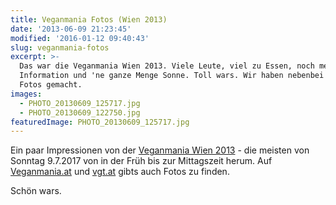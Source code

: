 ```yaml
---
title: Veganmania Fotos (Wien 2013)
date: '2013-06-09 21:23:45'
modified: '2016-01-12 09:40:43'
slug: veganmania-fotos
excerpt: >-
  Das war die Veganmania Wien 2013. Viele Leute, viel zu Essen, noch mehr
  Information und 'ne ganze Menge Sonne. Toll wars. Wir haben nebenbei ein paar
  Fotos gemacht.
images:
  - PHOTO_20130609_125717.jpg
  - PHOTO_20130609_122750.jpg
featuredImage: PHOTO_20130609_125717.jpg
---
```


Ein paar Impressionen von der [Veganmania Wien 2013](https://www.veganblatt.com/veganmania-wien-2013) - die meisten von Sonntag 9.7.2017 von in der Früh bis zur Mittagszeit herum. Auf [Veganmania.at](http://www.veganmania.at/2013/wien.htm) und [vgt.at](http://www.vgt.at/filme/fotos/events/veganmania13/wien/index.php) gibts auch Fotos zu finden.

[<!-- Image removed (no copyright): PHOTO_20130609_141759-300x168.jpg -->](https://www.veganblatt.com/i/PHOTO_20130609_141759.jpg)[<!-- Image removed (no copyright): PHOTO_20130609_141746-300x168.jpg -->](https://www.veganblatt.com/i/PHOTO_20130609_141746.jpg) [<!-- Image removed (no copyright): PHOTO_20130609_141724-300x168.jpg -->](https://www.veganblatt.com/i/PHOTO_20130609_141724.jpg)[<!-- Image removed (no copyright): PHOTO_20130609_141721-300x168.jpg -->](https://www.veganblatt.com/i/PHOTO_20130609_141721.jpg) [<!-- Image removed (no copyright): PHOTO_20130609_141704-300x168.jpg -->](https://www.veganblatt.com/i/PHOTO_20130609_141704.jpg)[<!-- Image removed (no copyright): PHOTO_20130609_141650-300x168.jpg -->](https://www.veganblatt.com/i/PHOTO_20130609_141650.jpg) [<!-- Image removed (no copyright): PHOTO_20130609_141645-300x168.jpg -->](https://www.veganblatt.com/i/PHOTO_20130609_141645.jpg)[<!-- Image removed (no copyright): PHOTO_20130609_141640-300x168.jpg -->](https://www.veganblatt.com/i/PHOTO_20130609_141640.jpg)[<!-- Image removed (no copyright): PHOTO_20130609_141637-300x168.jpg -->](https://www.veganblatt.com/i/PHOTO_20130609_141637.jpg)[<!-- Image removed (no copyright): PHOTO_20130609_141635-300x168.jpg -->](https://www.veganblatt.com/i/PHOTO_20130609_141635.jpg)[<!-- Image removed (no copyright): PHOTO_20130609_141624-300x168.jpg -->](https://www.veganblatt.com/i/PHOTO_20130609_141624.jpg)[<!-- Image removed (no copyright): PHOTO_20130609_141458-300x168.jpg -->](https://www.veganblatt.com/i/PHOTO_20130609_141458.jpg)[<!-- Image removed (no copyright): PHOTO_20130609_141219-300x168.jpg -->](https://www.veganblatt.com/i/PHOTO_20130609_141219.jpg)[<!-- Image removed (no copyright): PHOTO_20130609_141207-300x168.jpg -->](https://www.veganblatt.com/i/PHOTO_20130609_141207.jpg)[<!-- Image removed (no copyright): PHOTO_20130609_141203-300x168.jpg -->](https://www.veganblatt.com/i/PHOTO_20130609_141203.jpg)[<!-- Image removed (no copyright): PHOTO_20130609_141159-300x168.jpg -->](https://www.veganblatt.com/i/PHOTO_20130609_141159.jpg)[<!-- Image removed (no copyright): PHOTO_20130609_141155-300x168.jpg -->](https://www.veganblatt.com/i/PHOTO_20130609_141155.jpg)[<!-- Image removed (no copyright): PHOTO_20130609_141152-300x168.jpg -->](https://www.veganblatt.com/i/PHOTO_20130609_141152.jpg)[<!-- Image removed (no copyright): PHOTO_20130609_141146-300x168.jpg -->](https://www.veganblatt.com/i/PHOTO_20130609_141146.jpg)[<!-- Image removed (no copyright): PHOTO_20130609_141141-300x168.jpg -->](https://www.veganblatt.com/i/PHOTO_20130609_141141.jpg)[<!-- Image removed (no copyright): PHOTO_20130609_141139-300x168.jpg -->](https://www.veganblatt.com/i/PHOTO_20130609_141139.jpg)[<!-- Image removed (no copyright): PHOTO_20130609_141134-300x168.jpg -->](https://www.veganblatt.com/i/PHOTO_20130609_141134.jpg)[<!-- Image removed (no copyright): PHOTO_20130609_141132-300x168.jpg -->](https://www.veganblatt.com/i/PHOTO_20130609_141132.jpg)[<!-- Image removed (no copyright): PHOTO_20130609_141126-300x168.jpg -->](https://www.veganblatt.com/i/PHOTO_20130609_141126.jpg)[<!-- Image removed (no copyright): PHOTO_20130609_141123-300x168.jpg -->](https://www.veganblatt.com/i/PHOTO_20130609_141123.jpg)[<!-- Image removed (no copyright): PHOTO_20130609_141112-300x168.jpg -->](https://www.veganblatt.com/i/PHOTO_20130609_141112.jpg)[<!-- Image removed (no copyright): PHOTO_20130609_141104-300x168.jpg -->](https://www.veganblatt.com/i/PHOTO_20130609_141104.jpg)[<!-- Image removed (no copyright): PHOTO_20130609_141058-300x168.jpg -->](https://www.veganblatt.com/i/PHOTO_20130609_141058.jpg)[<!-- Image removed (no copyright): PHOTO_20130609_141051-300x168.jpg -->](https://www.veganblatt.com/i/PHOTO_20130609_141051.jpg)[<!-- Image removed (no copyright): PHOTO_20130609_141037-e1370805585133-168x300.jpg -->](https://www.veganblatt.com/i/PHOTO_20130609_141037.jpg)[<!-- Image removed (no copyright): PHOTO_20130609_140454-e1370805587155-168x300.jpg -->](https://www.veganblatt.com/i/PHOTO_20130609_140454.jpg)[<!-- Image removed (no copyright): PHOTO_20130609_140401-300x168.jpg -->](https://www.veganblatt.com/i/PHOTO_20130609_140401.jpg)[<!-- Image removed (no copyright): PHOTO_20130609_140357-300x168.jpg -->](https://www.veganblatt.com/i/PHOTO_20130609_140357.jpg)[<!-- Image removed (no copyright): PHOTO_20130609_140353-300x168.jpg -->](https://www.veganblatt.com/i/PHOTO_20130609_140353.jpg)[<!-- Image removed (no copyright): PHOTO_20130609_135955-e1370805589448-168x300.jpg -->](https://www.veganblatt.com/i/PHOTO_20130609_135955.jpg)[<!-- Image removed (no copyright): PHOTO_20130609_135948-300x168.jpg -->](https://www.veganblatt.com/i/PHOTO_20130609_135948.jpg)[<!-- Image removed (no copyright): PHOTO_20130609_135945-300x168.jpg -->](https://www.veganblatt.com/i/PHOTO_20130609_135945.jpg)[<!-- Image removed (no copyright): PHOTO_20130609_135942-300x168.jpg -->](https://www.veganblatt.com/i/PHOTO_20130609_135942.jpg)[<!-- Image removed (no copyright): PHOTO_20130609_135938-300x168.jpg -->](https://www.veganblatt.com/i/PHOTO_20130609_135938.jpg)[<!-- Image removed (no copyright): PHOTO_20130609_125734-300x168.jpg -->](https://www.veganblatt.com/i/PHOTO_20130609_125734.jpg)[<!-- Image removed (no copyright): PHOTO_20130609_125731-300x168.jpg -->](https://www.veganblatt.com/i/PHOTO_20130609_125731.jpg)[<!-- Image removed (no copyright): PHOTO_20130609_125726-300x168.jpg -->](https://www.veganblatt.com/i/PHOTO_20130609_125726.jpg)[<!-- Image removed (no copyright): PHOTO_20130609_125717-300x168.jpg -->](https://www.veganblatt.com/i/PHOTO_20130609_125717.jpg)[<!-- Image removed (no copyright): PHOTO_20130609_125714-300x168.jpg -->](https://www.veganblatt.com/i/PHOTO_20130609_125714.jpg)[<!-- Image removed (no copyright): PHOTO_20130609_125650-300x168.jpg -->](https://www.veganblatt.com/i/PHOTO_20130609_125650.jpg)[<!-- Image removed (no copyright): PHOTO_20130609_125645-300x168.jpg -->](https://www.veganblatt.com/i/PHOTO_20130609_125645.jpg)[<!-- Image removed (no copyright): PHOTO_20130609_125640-300x168.jpg -->](https://www.veganblatt.com/i/PHOTO_20130609_125640.jpg) [<!-- Image removed (no copyright): PHOTO_20130609_125604-300x168.jpg -->](https://www.veganblatt.com/i/PHOTO_20130609_125604.jpg)[<!-- Image removed (no copyright): PHOTO_20130609_124502-e1370805592213-168x300.jpg -->](https://www.veganblatt.com/i/PHOTO_20130609_124502.jpg)[<!-- Image removed (no copyright): PHOTO_20130609_124458-e1370805594509-168x300.jpg -->](https://www.veganblatt.com/i/PHOTO_20130609_124458.jpg)[<!-- Image removed (no copyright): PHOTO_20130609_124424-300x168.jpg -->](https://www.veganblatt.com/i/PHOTO_20130609_124424.jpg)[<!-- Image removed (no copyright): PHOTO_20130609_124418-300x168.jpg -->](https://www.veganblatt.com/i/PHOTO_20130609_124418.jpg)[<!-- Image removed (no copyright): PHOTO_20130609_124415-300x168.jpg -->](https://www.veganblatt.com/i/PHOTO_20130609_124415.jpg)[<!-- Image removed (no copyright): PHOTO_20130609_124412-300x168.jpg -->](https://www.veganblatt.com/i/PHOTO_20130609_124412.jpg)[<!-- Image removed (no copyright): PHOTO_20130609_124409-300x168.jpg -->](https://www.veganblatt.com/i/PHOTO_20130609_124409.jpg)[<!-- Image removed (no copyright): PHOTO_20130609_124406-300x168.jpg -->](https://www.veganblatt.com/i/PHOTO_20130609_124406.jpg)[<!-- Image removed (no copyright): PHOTO_20130609_123230-300x168.jpg -->](https://www.veganblatt.com/i/PHOTO_20130609_123230.jpg)[<!-- Image removed (no copyright): PHOTO_20130609_123225-300x168.jpg -->](https://www.veganblatt.com/i/PHOTO_20130609_123225.jpg)[<!-- Image removed (no copyright): PHOTO_20130609_123031-e1370805599684-168x300.jpg -->](https://www.veganblatt.com/i/PHOTO_20130609_123031.jpg)[<!-- Image removed (no copyright): PHOTO_20130609_122931-e1370805602334-168x300.jpg -->](https://www.veganblatt.com/i/PHOTO_20130609_122931.jpg)[<!-- Image removed (no copyright): PHOTO_20130609_122912-e1370805605623-168x300.jpg -->](https://www.veganblatt.com/i/PHOTO_20130609_122912.jpg)[<!-- Image removed (no copyright): PHOTO_20130609_122908-e1370805607389-300x168.jpg -->](https://www.veganblatt.com/i/PHOTO_20130609_122908.jpg)[<!-- Image removed (no copyright): PHOTO_20130609_122901-e1370805610603-300x168.jpg -->](https://www.veganblatt.com/i/PHOTO_20130609_122901.jpg)[<!-- Image removed (no copyright): PHOTO_20130609_122856-e1370805612447-300x168.jpg -->](https://www.veganblatt.com/i/PHOTO_20130609_122856.jpg)[<!-- Image removed (no copyright): PHOTO_20130609_122851-e1370805616665-300x168.jpg -->](https://www.veganblatt.com/i/PHOTO_20130609_122851.jpg)[<!-- Image removed (no copyright): PHOTO_20130609_122846-e1370805619431-300x168.jpg -->](https://www.veganblatt.com/i/PHOTO_20130609_122846.jpg)[<!-- Image removed (no copyright): PHOTO_20130609_122837-e1370805623119-300x168.jpg -->](https://www.veganblatt.com/i/PHOTO_20130609_122837.jpg)[<!-- Image removed (no copyright): PHOTO_20130609_122833-e1370805625780-300x168.jpg -->](https://www.veganblatt.com/i/PHOTO_20130609_122833.jpg)[<!-- Image removed (no copyright): PHOTO_20130609_122829-300x168.jpg -->](https://www.veganblatt.com/i/PHOTO_20130609_122829.jpg)[<!-- Image removed (no copyright): PHOTO_20130609_122755-300x168.jpg -->](https://www.veganblatt.com/i/PHOTO_20130609_122755.jpg)[<!-- Image removed (no copyright): PHOTO_20130609_122750-300x168.jpg -->](https://www.veganblatt.com/i/PHOTO_20130609_122750.jpg)[<!-- Image removed (no copyright): PHOTO_20130609_122738-300x168.jpg -->](https://www.veganblatt.com/i/PHOTO_20130609_122738.jpg)[<!-- Image removed (no copyright): PHOTO_20130609_122713-300x168.jpg -->](https://www.veganblatt.com/i/PHOTO_20130609_122713.jpg)

Schön wars.
